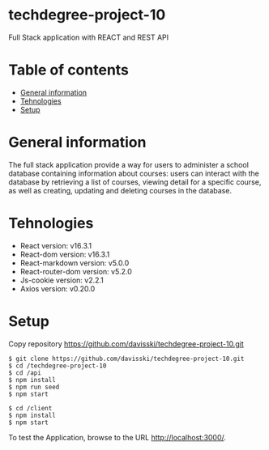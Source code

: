 # techdegree-project-10

Full Stack application with REACT and REST API

# Table of contents

- [General information](#general-information)
- [Tehnologies](#tehnologies)
- [Setup](#setup)

# General information

The full stack application provide a way for users to administer a school database containing information about courses: users can interact with the database by retrieving a list of courses, viewing detail for a specific course, as well as creating, updating and deleting courses in the database.

# Tehnologies

- React version: v16.3.1
- React-dom version: v16.3.1
- React-markdown version: v5.0.0
- React-router-dom version: v5.2.0
- Js-cookie version: v2.2.1
- Axios version: v0.20.0

# Setup

Copy repository https://github.com/davisski/techdegree-project-10.git

```
$ git clone https://github.com/davisski/techdegree-project-10.git
$ cd /techdegree-project-10
$ cd /api
$ npm install
$ npm run seed
$ npm start

```

```
$ cd /client
$ npm install
$ npm start

```

To test the Application, browse to the URL [http://localhost:3000/](http://localhost:3000/).
